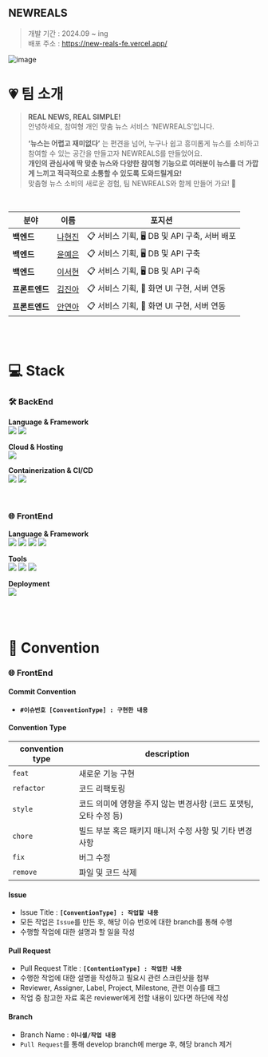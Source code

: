 ## NEWREALS
> 개발 기간 : 2024.09 ~ ing <br>
> 배포 주소 : https://new-reals-fe.vercel.app/

![image](https://github.com/user-attachments/assets/7b808f8d-c1c4-4270-b0ac-11905d817763)

# 💗 팀 소개

> **REAL NEWS, REAL SIMPLE!** <br>
> 안녕하세요, 참여형 개인 맞춤 뉴스 서비스 ‘NEWREALS’입니다. <br>
>
>
> **‘뉴스는 어렵고 재미없다’** 는 편견을 넘어, 누구나 쉽고 흥미롭게 뉴스를 소비하고 참여할 수 있는 공간을 만들고자 NEWREALS를 만들었어요. <br>
> **개인의 관심사에 딱 맞춘 뉴스와 다양한 참여형 기능으로 여러분이 뉴스를 더 가깝게 느끼고 적극적으로 소통할 수 있도록 도와드릴게요!**  <br>
> 맞춤형 뉴스 소비의 새로운 경험, 팀 NEWREALS와 함께 만들어 가요! 🥰 <br>

<br>

| **분야** | **이름** | **포지션** |
| --- | --- | --- |
| **백엔드** | [나현진](https://github.com/naaadang) | 📋 서비스 기획, 🖥️ DB 및 API 구축, 서버 배포 |
| **백엔드** | [윤예은](https://github.com/YunYeEun-124) | 📋 서비스 기획, 🖥️ DB 및 API 구축 |
| **백엔드**  | [이서현](https://github.com/seohyunn2) | 📋 서비스 기획, 🖥️ DB 및 API 구축 |
| **프론트엔드** | [김진아](https://github.com/jinaaaaaaaaaaaaa) | 📋 서비스 기획, 📱 화면 UI 구현, 서버 연동 |
| **프론트엔드** | [안연아](https://github.com/yeona813) | 📋 서비스 기획, 📱 화면 UI 구현, 서버 연동 |

<br><br>

# 💻 Stack

### 🛠️ BackEnd

**Language & Framework**  
<img src="https://img.shields.io/badge/Java-007396?style=flat&logo=Java&logoColor=white" />
<img src="https://img.shields.io/badge/Spring Boot-6DB33F?style=flat&logo=SpringBoot&logoColor=white" /> 

**Cloud & Hosting**  
<img src="https://img.shields.io/badge/AmazonEC2-FF9900?style=flat&logo=AmazonEC2&logoColor=white" /> 

**Containerization & CI/CD**  
<img src="https://img.shields.io/badge/Docker-2496ED?style=flat&logo=Docker&logoColor=white" /> 
<img src="https://img.shields.io/badge/GithubActions-2088FF?style=flat&logo=GithubActions&logoColor=white" />

<br>

### 🌐 FrontEnd
**Language & Framework**  
<img src="https://img.shields.io/badge/React-61DAFB?style=flat&logo=React&logoColor=white" />
<img src="https://img.shields.io/badge/TypeScript-3178C6?style=flat&logo=TypeScript&logoColor=white" />
<img src="https://img.shields.io/badge/Axios-5A29E4?style=flat&logo=Axios&logoColor=white" />
<img src="https://img.shields.io/badge/styledcomponents-DB7093?style=flat&logo=styled-components&logoColor=white" />

**Tools**  
<img src="https://img.shields.io/badge/Vite-646CFF?style=flat&logo=Vite&logoColor=white" />
<img src="https://img.shields.io/badge/Prettier-F7B93E?style=flat&logo=Prettier&logoColor=white" />
<img src="https://img.shields.io/badge/ESLint-4B32C3?style=flat&logo=ESLint&logoColor=white" />

**Deployment**  
<img src="https://img.shields.io/badge/vercel-000000?style=flat&logo=vercel&logoColor=white" />


<br><br>

# 📏 Convention
### 🌐 FrontEnd

#### Commit Convention
- **`#이슈번호 [ConventionType] : 구현한 내용`** <br>

#### Convention Type
| convention type | description |
| --- | --- |
| `feat` | 새로운 기능 구현 |
| `refactor` | 코드 리팩토링 |
| `style` | 코드 의미에 영향을 주지 않는 변경사항 (코드 포맷팅, 오타 수정 등) |
| `chore` | 빌드 부분 혹은 패키지 매니저 수정 사항 및 기타 변경사항 |
| `fix` | 버그 수정 |
| `remove` | 파일 및 코드 삭제 |

#### Issue
- Issue Title : **`[ConventionType] : 작업할 내용`**
- 모든 작업은 `Issue`를 만든 후, 해당 이슈 번호에 대한 branch를 통해 수행
- 수행할 작업에 대한 설명과 할 일을 작성

#### Pull Request
- Pull Request Title : **`[ContentionType] : 작업한 내용`**
- 수행한 작업에 대한 설명을 작성하고 필요시 관련 스크린샷을 첨부
- Reviewer, Assigner, Label, Project, Milestone, 관련 이슈를 태그
- 작업 중 참고한 자료 혹은 reviewer에게 전할 내용이 있다면 하단에 작성

#### Branch
- Branch Name : **`이니셜/작업 내용`**
- `Pull Request`를 통해 develop branch에 merge 후, 해당 branch 제거


<br><br>
